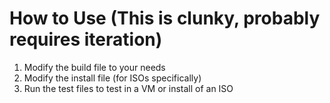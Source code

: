 # How to Use (This is clunky, probably requires iteration)

1. Modify the build file to your needs
2. Modify the install file (for ISOs specifically)
3. Run the test files to test in a VM or install of an ISO